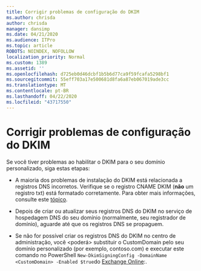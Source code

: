 ```yaml
---
title: Corrigir problemas de configuração do DKIM
ms.author: chrisda
author: chrisda
manager: dansimp
ms.date: 04/21/2020
ms.audience: ITPro
ms.topic: article
ROBOTS: NOINDEX, NOFOLLOW
localization_priority: Normal
ms.custom: 1389
ms.assetid: ''
ms.openlocfilehash: d725eb0d46dcbf1b5b6d77ca9f59fcafa5298bf1
ms.sourcegitcommit: 55eff703a17e500681d8fa6a87eb067019ade3cc
ms.translationtype: MT
ms.contentlocale: pt-BR
ms.lasthandoff: 04/22/2020
ms.locfileid: "43717550"
---
```

# <a name="fix-dkim-setup-issues"></a>Corrigir problemas de configuração do DKIM

Se você tiver problemas ao habilitar o DKIM para o seu domínio personalizado, siga estas etapas:

- A maioria dos problemas de instalação do DKIM está relacionada a registros DNS incorretos. Verifique se o registro CNAME DKIM (**não** um registro txt) está formatado corretamente. Para obter mais informações, consulte este [tópico](https://docs.microsoft.com/office365/SecurityCompliance/use-dkim-to-validate-outbound-email#what-you-need-to-do-to-manually-set-up-dkim-in-office-365).

- Depois de criar ou atualizar seus registros DNS do DKIM no serviço de hospedagem DNS do seu domínio (normalmente, seu registrador de domínio), aguarde até que os registros DNS se propaguem.

- Se não for possível criar os registros DNS do DKIM no centro de administração, você \<poderá\> substituir o CustomDomain pelo seu domínio personalizado (por exemplo, contoso.com) e executar este comando no PowerShell `New-DkimSigningConfig -DomainName <CustomDomain> -Enabled $true`do [Exchange Online](https://docs.microsoft.com/powershell/exchange/exchange-online/connect-to-exchange-online-powershell/connect-to-exchange-online-powershell):.
